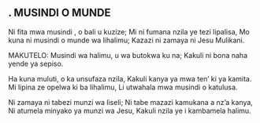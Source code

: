 ## . MUSINDI O MUNDE

Ni fita mwa musindi , o bali u kuzize;
Mi ni fumana nzila ye tezi lipalisa,
Mo kuna ni musindi o munde wa lihalimu;
Kazazi ni zamaya ni Jesu Mulikani.

MAKUTELO:
Musindi wa halimu, u wa butokwa ku na;
Kakuli ni bona naha yende ya sepiso.


Ha kuna muluti, o ka unsufaza nzila,
Kakuli kanya ya mwa ten’ ki ya kamita.
Mi lipina ze opelwa ki ba lihalimu,
Li utwahala mwa musindi o katulusa.


Ni zamaya ni tabezi munzi wa liseli;
Ni tabe mazazi kamukana a nz’a kanya,
Ni atumela minyako ya munzi wa Jesu,
Kakuli nzila ye i kambamela halimu.


